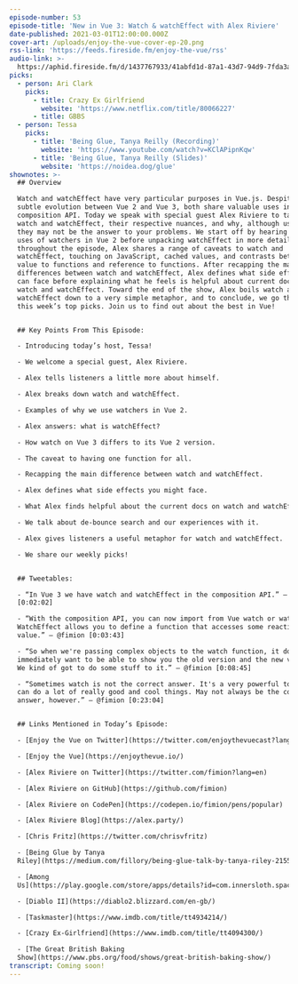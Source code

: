 ```yaml
---
episode-number: 53
episode-title: 'New in Vue 3: Watch & watchEffect with Alex Riviere'
date-published: 2021-03-01T12:00:00.000Z
cover-art: /uploads/enjoy-the-vue-cover-ep-20.png
rss-link: 'https://feeds.fireside.fm/enjoy-the-vue/rss'
audio-link: >-
  https://aphid.fireside.fm/d/1437767933/41abfd1d-87a1-43d7-94d9-7fda3a5120e1/5e0e1d91-11cc-4c70-a8f5-3fdbc9827718.mp3
picks:
  - person: Ari Clark
    picks:
      - title: Crazy Ex Girlfriend
        website: 'https://www.netflix.com/title/80066227'
      - title: GBBS
  - person: Tessa
    picks:
      - title: 'Being Glue, Tanya Reilly (Recording)'
        website: 'https://www.youtube.com/watch?v=KClAPipnKqw'
      - title: 'Being Glue, Tanya Reilly (Slides)'
        website: 'https://noidea.dog/glue'
shownotes: >-
  ## Overview

  Watch and watchEffect have very particular purposes in Vue.js. Despite their
  subtle evolution between Vue 2 and Vue 3, both share valuable uses in
  composition API. Today we speak with special guest Alex Riviere to talk about
  watch and watchEffect, their respective nuances, and why, although useful,
  they may not be the answer to your problems. We start off by hearing about the
  uses of watchers in Vue 2 before unpacking watchEffect in more detail. A theme
  throughout the episode, Alex shares a range of caveats to watch and
  watchEffect, touching on JavaScript, cached values, and contrasts between
  value to functions and reference to functions. After recapping the main
  differences between watch and watchEffect, Alex defines what side effects you
  can face before explaining what he feels is helpful about current docs on
  watch and watchEffect. Toward the end of the show, Alex boils watch and
  watchEffect down to a very simple metaphor, and to conclude, we go through
  this week’s top picks. Join us to find out about the best in Vue!


  ## Key Points From This Episode:

  - Introducing today’s host, Tessa!

  - We welcome a special guest, Alex Riviere.

  - Alex tells listeners a little more about himself.

  - Alex breaks down watch and watchEffect.

  - Examples of why we use watchers in Vue 2.

  - Alex answers: what is watchEffect?

  - How watch on Vue 3 differs to its Vue 2 version.

  - The caveat to having one function for all.

  - Recapping the main difference between watch and watchEffect.

  - Alex defines what side effects you might face.

  - What Alex finds helpful about the current docs on watch and watchEffect.

  - We talk about de-bounce search and our experiences with it.

  - Alex gives listeners a useful metaphor for watch and watchEffect.

  - We share our weekly picks!


  ## Tweetables:

  - “In Vue 3 we have watch and watchEffect in the composition API.” — @fimion
  [0:02:02]

  - “With the composition API, you can now import from Vue watch or watchEffect.
  WatchEffect allows you to define a function that accesses some reactive
  value.” — @fimion [0:03:43]

  - “So when we're passing complex objects to the watch function, it doesn't
  immediately want to be able to show you the old version and the new version.
  We kind of got to do some stuff to it.” — @fimion [0:08:45]

  - “Sometimes watch is not the correct answer. It's a very powerful tool. It
  can do a lot of really good and cool things. May not always be the correct
  answer, however.” — @fimion [0:23:04]


  ## Links Mentioned in Today’s Episode:

  - [Enjoy the Vue on Twitter](https://twitter.com/enjoythevuecast?lang=en)

  - [Enjoy the Vue](https://enjoythevue.io/)

  - [Alex Riviere on Twitter](https://twitter.com/fimion?lang=en)

  - [Alex Riviere on GitHub](https://github.com/fimion)

  - [Alex Riviere on CodePen](https://codepen.io/fimion/pens/popular)

  - [Alex Riviere Blog](https://alex.party/)

  - [Chris Fritz](https://twitter.com/chrisvfritz)

  - [Being Glue by Tanya
  Riley](https://medium.com/fillory/being-glue-talk-by-tanya-riley-215583053a5e)

  - [Among
  Us](https://play.google.com/store/apps/details?id=com.innersloth.spacemafia&hl=en_ZA&gl=US)

  - [Diablo II](https://diablo2.blizzard.com/en-gb/)

  - [Taskmaster](https://www.imdb.com/title/tt4934214/)

  - [Crazy Ex-Girlfriend](https://www.imdb.com/title/tt4094300/)

  - [The Great British Baking
  Show](https://www.pbs.org/food/shows/great-british-baking-show/)
transcript: Coming soon!
---
```

